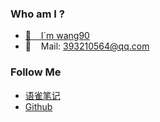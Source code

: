 ### Who am I ?
- [🌱 &nbsp;&nbsp;&nbsp;I`m wang90](https://github.com/wang90)
- 👯 &nbsp;&nbsp;&nbsp;Mail: 393210564@qq.com
### Follow Me
- [语雀笔记](https://www.yuque.com/wang90)
- [Github](https://github.com/wang90)


<!-- waka-box start -->
<!-- waka-box end -->
